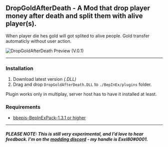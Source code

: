 ## DropGoldAfterDeath - A Mod that drop player money after death and split them with alive player(s).

When player die hes gold will got splited to alive people. Gold transfer automaticly without user action.

![DropGoldAfterDeath Preview (V.0.1)](https://i.imgur.com/GGnIYqf.png)

---

###  Installation
1. Download latest version _(.DLL)_
2. Drag and drop `DropGoldAfterDeath.DLL` to `./BepInEx/plugins` folder.

Plugin works only in multiplay, server host has to have it installed at least.

###  Requirements
- [bbepis-BepInExPack-1.3.1 or higher](https://thunderstore.io/package/bbepis/BepInExPack/)

---

##### PLEASE NOTE: This is _still_ very experimental, and I'd love to hear feedback. I'm on the [modding discord](https://discord.gg/hMdjd9y "Risk of Rain 2 Modding") - my handle is Exel80#0001.
